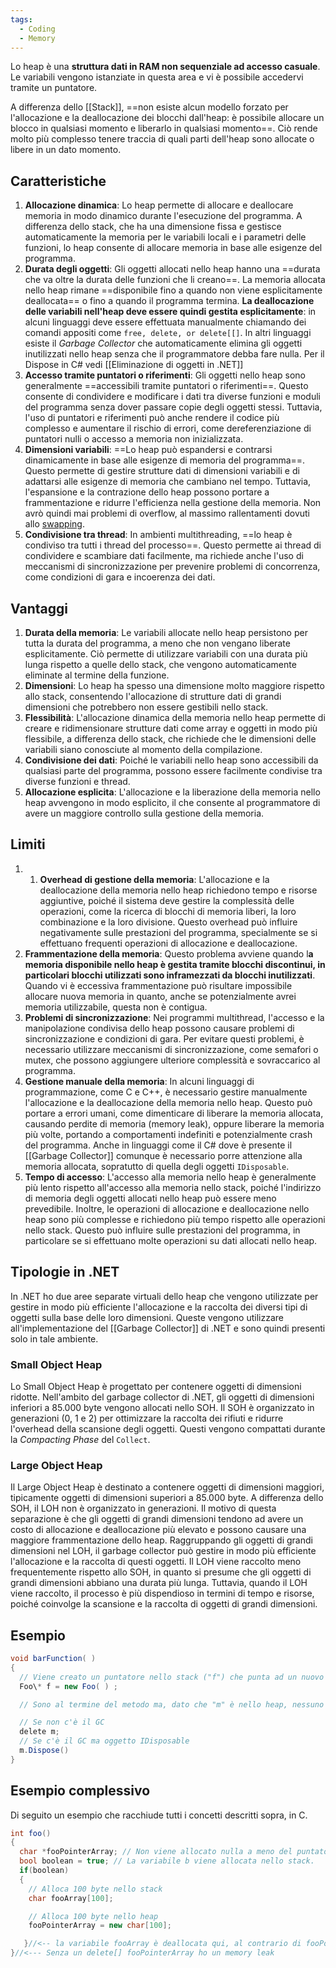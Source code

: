 ```yaml
---
tags:
  - Coding
  - Memory
---
```



Lo heap è una **struttura dati in RAM non sequenziale ad accesso casuale**. Le variabili vengono istanziate in questa area e vi è possibile accedervi tramite un puntatore.

A differenza dello [[Stack]], ==non esiste alcun modello forzato per l'allocazione e la deallocazione dei blocchi dall'heap: è possibile allocare un blocco in qualsiasi momento e liberarlo in qualsiasi momento==. Ciò rende molto più complesso tenere traccia di quali parti dell'heap sono allocate o libere in un dato momento.

## Caratteristiche

1. **Allocazione dinamica**: Lo heap permette di allocare e deallocare memoria in modo dinamico durante l'esecuzione del programma. A differenza dello stack, che ha una dimensione fissa e gestisce automaticamente la memoria per le variabili locali e i parametri delle funzioni, lo heap consente di allocare memoria in base alle esigenze del programma.
2. **Durata degli oggetti**: Gli oggetti allocati nello heap hanno una ==durata che va oltre la durata delle funzioni che li creano==. La memoria allocata nello heap rimane ==disponibile fino a quando non viene esplicitamente deallocata== o fino a quando il programma termina. **La deallocazione delle variabili nell'heap deve essere quindi gestita esplicitamente**: in alcuni linguaggi deve essere effettuata manualmente chiamando dei comandi appositi come `free, delete, or delete[[]`. In altri linguaggi esiste il _Garbage Collector_ che automaticamente elimina gli oggetti inutilizzati nello heap senza che il programmatore debba fare nulla. Per il Dispose in C# vedi [[Eliminazione di oggetti in .NET]]
3. **Accesso tramite puntatori o riferimenti**: Gli oggetti nello heap sono generalmente ==accessibili tramite puntatori o riferimenti==. Questo consente di condividere e modificare i dati tra diverse funzioni e moduli del programma senza dover passare copie degli oggetti stessi. Tuttavia, l'uso di puntatori e riferimenti può anche rendere il codice più complesso e aumentare il rischio di errori, come dereferenziazione di puntatori nulli o accesso a memoria non inizializzata.    
4. **Dimensioni variabili**: ==Lo heap può espandersi e contrarsi dinamicamente in base alle esigenze di memoria del programma==. Questo permette di gestire strutture dati di dimensioni variabili e di adattarsi alle esigenze di memoria che cambiano nel tempo. Tuttavia, l'espansione e la contrazione dello heap possono portare a frammentazione e ridurre l'efficienza nella gestione della memoria. Non avrò quindi mai problemi di overflow, al massimo rallentamenti dovuti allo [swapping](https://it.wikipedia.org/wiki/Swap_(informatica)).
5. **Condivisione tra thread**: In ambienti multithreading, ==lo heap è condiviso tra tutti i thread del processo==. Questo permette ai thread di condividere e scambiare dati facilmente, ma richiede anche l'uso di meccanismi di sincronizzazione per prevenire problemi di concorrenza, come condizioni di gara e incoerenza dei dati.

## Vantaggi

1. **Durata della memoria**: Le variabili allocate nello heap persistono per tutta la durata del programma, a meno che non vengano liberate esplicitamente. Ciò permette di utilizzare variabili con una durata più lunga rispetto a quelle dello stack, che vengono automaticamente eliminate al termine della funzione.
2. **Dimensioni**: Lo heap ha spesso una dimensione molto maggiore rispetto allo stack, consentendo l'allocazione di strutture dati di grandi dimensioni che potrebbero non essere gestibili nello stack.
3. **Flessibilità**: L'allocazione dinamica della memoria nello heap permette di creare e ridimensionare strutture dati come array e oggetti in modo più flessibile, a differenza dello stack, che richiede che le dimensioni delle variabili siano conosciute al momento della compilazione.
4. **Condivisione dei dati**: Poiché le variabili nello heap sono accessibili da qualsiasi parte del programma, possono essere facilmente condivise tra diverse funzioni e thread.
5. **Allocazione esplicita**: L'allocazione e la liberazione della memoria nello heap avvengono in modo esplicito, il che consente al programmatore di avere un maggiore controllo sulla gestione della memoria.

## Limiti

1. 1. **Overhead di gestione della memoria**: L'allocazione e la deallocazione della memoria nello heap richiedono tempo e risorse aggiuntive, poiché il sistema deve gestire la complessità delle operazioni, come la ricerca di blocchi di memoria liberi, la loro combinazione e la loro divisione. Questo overhead può influire negativamente sulle prestazioni del programma, specialmente se si effettuano frequenti operazioni di allocazione e deallocazione.
2. **Frammentazione della memoria**: Questo problema avviene quando l**a memoria disponibile nello heap è gestita tramite blocchi discontinui, in particolari blocchi utilizzati sono inframezzati da blocchi inutilizzati**. Quando vi è eccessiva frammentazione può risultare impossibile allocare nuova memoria in quanto, anche se potenzialmente avrei memoria utilizzabile, questa non è contigua.
3. **Problemi di sincronizzazione**: Nei programmi multithread, l'accesso e la manipolazione condivisa dello heap possono causare problemi di sincronizzazione e condizioni di gara. Per evitare questi problemi, è necessario utilizzare meccanismi di sincronizzazione, come semafori o mutex, che possono aggiungere ulteriore complessità e sovraccarico al programma.
4. **Gestione manuale della memoria**: In alcuni linguaggi di programmazione, come C e C++, è necessario gestire manualmente l'allocazione e la deallocazione della memoria nello heap. Questo può portare a errori umani, come dimenticare di liberare la memoria allocata, causando perdite di memoria (memory leak), oppure liberare la memoria più volte, portando a comportamenti indefiniti e potenzialmente crash del programma. Anche in linguaggi come il C# dove è presente il [[Garbage Collector]] comunque è necessario porre attenzione alla memoria allocata, sopratutto di quella degli oggetti `IDisposable`.
5. **Tempo di accesso**: L'accesso alla memoria nello heap è generalmente più lento rispetto all'accesso alla memoria nello stack, poiché l'indirizzo di memoria degli oggetti allocati nello heap può essere meno prevedibile. Inoltre, le operazioni di allocazione e deallocazione nello heap sono più complesse e richiedono più tempo rispetto alle operazioni nello stack. Questo può influire sulle prestazioni del programma, in particolare se si effettuano molte operazioni su dati allocati nello heap.

## Tipologie in .NET
In .NET ho due aree separate virtuali dello heap che vengono utilizzate per gestire in modo più efficiente l'allocazione e la raccolta dei diversi tipi di oggetti sulla base delle loro dimensioni.
Queste vengono utilizzare all'implementazione del [[Garbage Collector]] di .NET e sono quindi presenti solo in tale ambiente.

### Small Object Heap

Lo Small Object Heap è progettato per contenere oggetti di dimensioni ridotte. Nell'ambito del garbage collector di .NET, gli oggetti di dimensioni inferiori a 85.000 byte vengono allocati nello SOH. Il SOH è organizzato in generazioni (0, 1 e 2) per ottimizzare la raccolta dei rifiuti e ridurre l'overhead della scansione degli oggetti.
Questi vengono compattati durante la _Compacting Phase_ del `Collect`.

### Large Object Heap

Il Large Object Heap è destinato a contenere oggetti di dimensioni maggiori, tipicamente oggetti di dimensioni superiori a 85.000 byte. A differenza dello SOH, il LOH non è organizzato in generazioni. Il motivo di questa separazione è che gli oggetti di grandi dimensioni tendono ad avere un costo di allocazione e deallocazione più elevato e possono causare una maggiore frammentazione dello heap. Raggruppando gli oggetti di grandi dimensioni nel LOH, il garbage collector può gestire in modo più efficiente l'allocazione e la raccolta di questi oggetti.
Il LOH viene raccolto meno frequentemente rispetto allo SOH, in quanto si presume che gli oggetti di grandi dimensioni abbiano una durata più lunga. Tuttavia, quando il LOH viene raccolto, il processo è più dispendioso in termini di tempo e risorse, poiché coinvolge la scansione e la raccolta di oggetti di grandi dimensioni.


## Esempio
```csharp
void barFunction( )
{
  // Viene creato un puntatore nello stack ("f") che punta ad un nuovo oggetto che verrà creato nello heap
  Foo\* f = new Foo( ) ;

  // Sono al termine del metodo ma, dato che "m" è nello heap, nessuno lo elminerà. Qualora stia utilizzando linguaggi senza GC come C++ devo eliminare l'oggetto manualmente con il domando "delete", altrimenti incorrerò in un memory leak. Qualora invece utilizzi linguaggi con il GC come C# o Java il Dispose verrà effettuato automaticamente, a meno di oggetti IDisposable che rendono necessario il dispose manuale allo stesso modo.

  // Se non c'è il GC
  delete m; 
  // Se c'è il GC ma oggetto IDisposable
  m.Dispose()
} 
```

## Esempio complessivo
Di seguito un esempio che racchiude tutti i concetti descritti sopra, in C.
```csharp
int foo()
{
  char *fooPointerArray; // Non viene allocato nulla a meno del puntatore che viene allocato nello stack
  bool boolean = true; // La variabile b viene allocata nello stack.
  if(boolean)
  {
    // Alloca 100 byte nello stack 
    char fooArray[100];

    // Alloca 100 byte nello heap
    fooPointerArray = new char[100];

   }//<-- la variabile fooArray è deallocata qui, al contrario di fooPointerArray
}//<--- Senza un delete[] fooPointerArray ho un memory leak